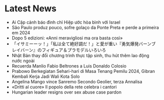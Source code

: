 # Latest News
-  Ai Cập cảnh báo đình chỉ Hiệp ước hòa bình với Israel
-  São Paulo produz pouco, sofre golaço da Ponte Preta e perde a primeira em 2024
-  Dopo 5 edizioni: «Anni meravigliosi ma ora basta così»
-  「イサミーーッ！」「私は全て絶好調だ！」と愛が重い『勇気爆発バーンブレイバーン』のフィギュア＆プラモデルいろいろ
-  Nhật Bản thay đổi chương trình thực tập sinh, thu hút thêm lao động nước ngoài
-  Recuerda Manlio Fabio Beltrones a Luis Donaldo Colosio
-  Prabowo Berkegiatan Sehari-hari di Masa Tenang Pemilu 2024, Gibran Kembali Kerja Jadi Wali Kota Solo
-  Angelina Mango vince Sanremo Secondo Geolier, terza Annalisa
-  «Dritti al cuore» Il popolo della rete celebra i cantori
-  Hungarian leader resigns over sex abuse case pardon
